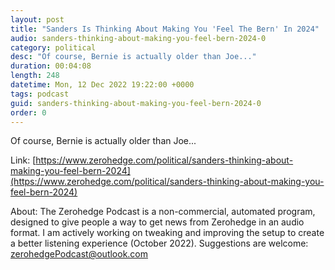 ```yaml
---
layout: post
title: "Sanders Is Thinking About Making You 'Feel The Bern' In 2024"
audio: sanders-thinking-about-making-you-feel-bern-2024-0
category: political
desc: "Of course, Bernie is actually older than Joe..."
duration: 00:04:08
length: 248
datetime: Mon, 12 Dec 2022 19:22:00 +0000
tags: podcast
guid: sanders-thinking-about-making-you-feel-bern-2024-0
order: 0
---
```

Of course, Bernie is actually older than Joe...

Link: [https://www.zerohedge.com/political/sanders-thinking-about-making-you-feel-bern-2024](https://www.zerohedge.com/political/sanders-thinking-about-making-you-feel-bern-2024)

About: The Zerohedge Podcast is a non-commercial, automated program, designed to give people a way to get news from Zerohedge in an audio format.  I am actively working on tweaking and improving the setup to create a better listening experience (October 2022).  Suggestions are welcome: [zerohedgePodcast@outlook.com](mailto:zerohedgePodcast@outlook.com)
